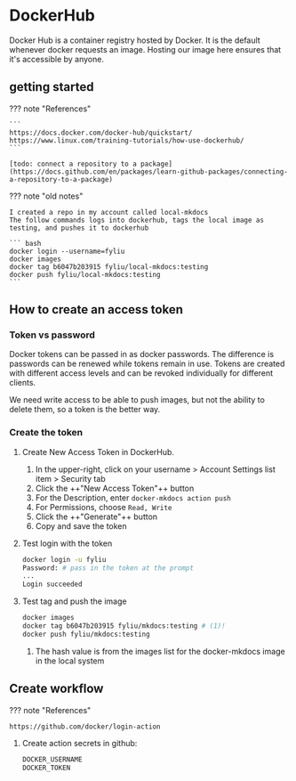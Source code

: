 # DockerHub

Docker Hub is a container registry hosted by Docker. It is the default whenever docker requests an image. Hosting our image here ensures that it's accessible by anyone.

## getting started

??? note "References"

    ```
    https://docs.docker.com/docker-hub/quickstart/
    https://www.linux.com/training-tutorials/how-use-dockerhub/
    ```

    [todo: connect a repository to a package](https://docs.github.com/en/packages/learn-github-packages/connecting-a-repository-to-a-package)

??? note "old notes"

    I created a repo in my account called local-mkdocs
    The follow commands logs into dockerhub, tags the local image as testing, and pushes it to dockerhub

    ``` bash
    docker login --username=fyliu
    docker images
    docker tag b6047b203915 fyliu/local-mkdocs:testing
    docker push fyliu/local-mkdocs:testing
    ```

## How to create an access token

### Token vs password

Docker tokens can be passed in as docker passwords. The difference is passwords can be renewed while tokens remain in use. Tokens are created with different access levels and can be revoked individually for different clients.

We need write access to be able to push images, but not the ability to delete them, so a token is the better way.

### Create the token


1. Create New Access Token in DockerHub.

    1. In the upper-right, click on your username > Account Settings list item > Security tab
    1. Click the ++"New Access Token"++ button
    1. For the Description, enter `docker-mkdocs action push`
    1. For Permissions, choose `Read, Write`
    1. Click the ++"Generate"++ button
    1. Copy and save the token

1. Test login with the token

    ``` bash
    docker login -u fyliu
    Password: # pass in the token at the prompt
    ...
    Login succeeded
    ```

1. Test tag and push the image

    ``` bash
    docker images
    docker tag b6047b203915 fyliu/mkdocs:testing # (1)!
    docker push fyliu/mkdocs:testing
    ```

    1. The hash value is from the images list for the docker-mkdocs image in the local system

## Create workflow

??? note "References"

    https://github.com/docker/login-action

1. Create action secrets in github:

    ``` bash
    DOCKER_USERNAME
    DOCKER_TOKEN
